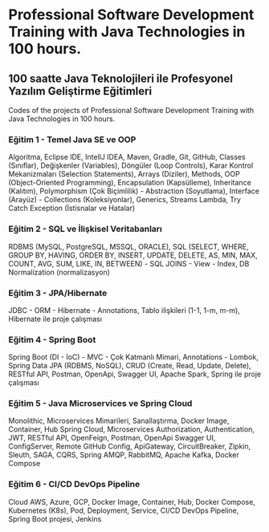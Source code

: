 # Professional Software Development Training with Java Technologies in 100 hours.
## 100 saatte Java Teknolojileri ile Profesyonel Yazılım Geliştirme Eğitimleri

Codes of the projects of Professional Software Development Training with Java Technologies in 100 hours.

### Eğitim 1 - Temel Java SE ve OOP
Algoritma, Eclipse IDE, IntellJ IDEA, Maven, Gradle, Git, GitHub, Classes (Sınıflar), Değişkenler (Variables), Döngüler (Loop Controls), Karar Kontrol Mekanizmaları (Selection Statements), Arrays (Diziler), Methods, OOP (Object-Oriented Programming), Encapsulation (Kapsülleme), Inheritance (Kalıtım), Polymorphism (Çok Biçimlilik) - Abstraction (Soyutlama), Interface (Arayüz) - Collections (Koleksiyonlar), Generics, Streams Lambda, Try Catch Exception (İstisnalar ve Hatalar)

### Eğitim 2 - SQL ve İlişkisel Veritabanları
RDBMS (MySQL, PostgreSQL, MSSQL, ORACLE), SQL (SELECT, WHERE, GROUP BY, HAVING, ORDER BY, INSERT, UPDATE, DELETE, AS, MIN, MAX, COUNT, AVG, SUM, LIKE, IN, BETWEEN) - SQL JOINS - View - Index, DB Normalization (normalizasyon)

### Eğitim 3 - JPA/Hibernate 
JDBC - ORM - Hibernate - Annotations, Tablo ilişkileri (1-1,  1-m,  m-m), Hibernate ile proje çalışması

### Eğitim 4 - Spring Boot 
Spring Boot (DI - IoC) - MVC - Çok Katmanlı Mimari, Annotations - Lombok, Spring Data JPA (RDBMS, NoSQL), CRUD (Create, Read, Update, Delete), RESTful API, Postman, OpenApi, Swagger UI, Apache Spark, Spring ile proje çalışması

### Eğitim 5 - Java Microservices ve Spring Cloud 
Monolithic, Microservices Mimarileri, Sanallaştırma, Docker Image, Container, Hub Spring Cloud, Microservices Authorization, Authentication, JWT, RESTful API, OpenFeign, Postman, OpenApi Swagger UI, ConfigServer, Remote GitHub Config, ApiGateway, CircuitBreaker, Zipkin, Sleuth, SAGA, CQRS, Spring AMQP, RabbitMQ, Apache Kafka, Docker Compose

### Eğitim 6 - CI/CD DevOps Pipeline
Cloud AWS, Azure, GCP, Docker Image, Container, Hub, Docker Compose, Kubernetes (K8s), Pod, Deployment, Service, CI/CD DevOps Pipeline, Spring Boot projesi, Jenkins

